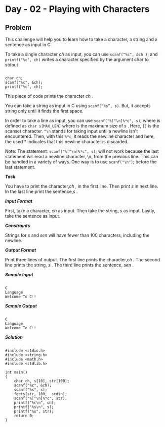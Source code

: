 # Day - 02 - Playing with Characters
## Problem

This challenge will help you to learn how to take a character, a string and a sentence as input in C.

To take a single character _ch_  as input, you can use `scanf("%c", &ch )`; and `printf("%c", ch)` writes a character specified by the argument char to stdout

```

char ch;
scanf("%c", &ch);
printf("%c", ch);

```
This piece of code prints the character _ch_ .

You can take a string as input in C using `scanf(“%s”, s)`. But, it accepts string only until it finds the first space.

In order to take a line as input, you can use `scanf("%[^\n]%*c", s)`; where  is defined as `char s[MAX_LEN]` where  is the maximum size of _s_ . Here, `[]` is the scanset character. `^\n` stands for taking input until a newline isn't encountered. Then, with this `%*c`, it reads the newline character and here, the used * indicates that this newline character is discarded.

Note: The statement: `scanf("%[^\n]%*c", s)`; will not work because the last statement will read a newline character, \n, from the previous line. This can be handled in a variety of ways. One way is to use `scanf("\n")`; before the last statement.

***Task***

You have to print the character,_ch_ , in the first line. Then print _s_ in next line. In the last line print the sentence,_s_ .

***Input Format***

First, take a character, _ch_  as input.
Then take the string, _s_ as input.
Lastly, take the sentence  as input.

***Constraints***

Strings for _s_ and _sen_ will have fewer than 100 characters, including the newline.

***Output Format***

Print three lines of output. The first line prints the character,_ch_ .
The second line prints the string, _s_ .
The third line prints the sentence, _sen_ .

***Sample Input***

```

C
Language
Welcome To C!!

```

***Sample Output***

```

C
Language
Welcome To C!!

```

***Solution***

```

#include <stdio.h>
#include <string.h>
#include <math.h>
#include <stdlib.h>

int main() 
{
    char ch, s[10], str[100];        
    scanf("%c", &ch);             
    scanf("%s", s);  
    fgets(str, 100,  stdin);
    scanf("%[^\n]%*c", str);
    printf("%c\n", ch);                 
    printf("%s\n", s);            
    printf("%s", str); 
    return 0;                               
}

```
